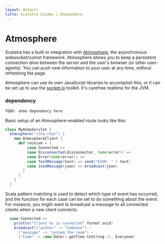 ```yaml
---
layout: default
title: Scalatra Guides | Atmosphere
---
```


<div class="page-header">
<h1>Atmosphere</h1>
</div>

Scalatra has a built-in integration with 
[Atmosphere](https://github.com/Atmosphere/atmosphere), the asynchronous
websocket/comet framework. Atmosphere allows you to keep a persistent connection
alive between the server and the user's browser (or other user-agents). You can
push new information to your user at any time, without refreshing the page.

Atmosphere can use its own JavaScript libraries to accomplish this, or
it can be set up to use the [socket.io](http://socket.io) toolkit. It's carefree
realtime for the JVM.

### dependency

```scala
TODO: atmo dependency here
```

Basic setup of an Atmosphere-enabled route looks like this:

```scala
class MyAtmoServlet {
  atmosphere("/the-chat") {
    new AtmosphereClient {
      def receive = {
          case Connected =>
          case Disconnected(disconnector, Some(error)) =>
          case Error(Some(error)) =>
          case TextMessage(text) => send("ECHO: " + text)
          case JsonMessage(json) => broadcast(json)
        }
      }
    }
  }
```

Scala pattern matching is used to detect which type of event has occurred, and
the function for each case can be set to do something about the event. For
instance, you might want to broadcast a message to all connected clients when
a new client connects:

```scala
  case Connected =>
    println("Client %s is connected" format uuid)
    broadcast(("author" -> "Someone") ~ 
      ("message" -> "joined the room") ~ 
      ("time" -> (new Date().getTime.toString )), Everyone)
```


